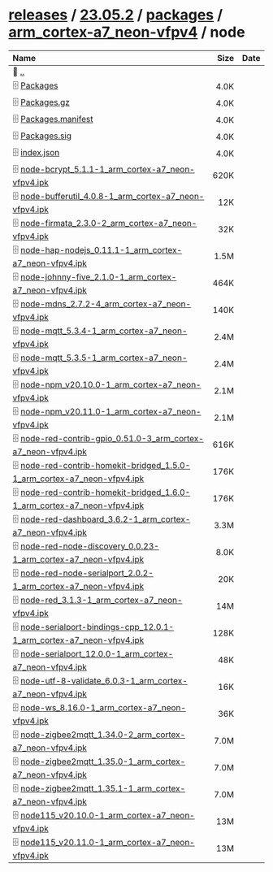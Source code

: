 ---
---

# [releases](/releases/) / [23.05.2](/releases/23.05.2/) / [packages](/releases/23.05.2/packages/) / [arm_cortex-a7_neon-vfpv4](/releases/23.05.2/packages/arm_cortex-a7_neon-vfpv4/) / node


| Name | Size | Date |
|:---|---:|---|
| 📁 [..](../) | | |
| 🗄️ [Packages](./Packages) | 4.0K | |
| 🗄️ [Packages.gz](./Packages.gz) | 4.0K | |
| 🗄️ [Packages.manifest](./Packages.manifest) | 4.0K | |
| 🗄️ [Packages.sig](./Packages.sig) | 4.0K | |
| 🗄️ [index.json](./index.json) | 4.0K | |
| 🗄️ [node-bcrypt_5.1.1-1_arm_cortex-a7_neon-vfpv4.ipk](./node-bcrypt_5.1.1-1_arm_cortex-a7_neon-vfpv4.ipk) | 620K | |
| 🗄️ [node-bufferutil_4.0.8-1_arm_cortex-a7_neon-vfpv4.ipk](./node-bufferutil_4.0.8-1_arm_cortex-a7_neon-vfpv4.ipk) | 12K | |
| 🗄️ [node-firmata_2.3.0-2_arm_cortex-a7_neon-vfpv4.ipk](./node-firmata_2.3.0-2_arm_cortex-a7_neon-vfpv4.ipk) | 32K | |
| 🗄️ [node-hap-nodejs_0.11.1-1_arm_cortex-a7_neon-vfpv4.ipk](./node-hap-nodejs_0.11.1-1_arm_cortex-a7_neon-vfpv4.ipk) | 1.5M | |
| 🗄️ [node-johnny-five_2.1.0-1_arm_cortex-a7_neon-vfpv4.ipk](./node-johnny-five_2.1.0-1_arm_cortex-a7_neon-vfpv4.ipk) | 464K | |
| 🗄️ [node-mdns_2.7.2-4_arm_cortex-a7_neon-vfpv4.ipk](./node-mdns_2.7.2-4_arm_cortex-a7_neon-vfpv4.ipk) | 140K | |
| 🗄️ [node-mqtt_5.3.4-1_arm_cortex-a7_neon-vfpv4.ipk](./node-mqtt_5.3.4-1_arm_cortex-a7_neon-vfpv4.ipk) | 2.4M | |
| 🗄️ [node-mqtt_5.3.5-1_arm_cortex-a7_neon-vfpv4.ipk](./node-mqtt_5.3.5-1_arm_cortex-a7_neon-vfpv4.ipk) | 2.4M | |
| 🗄️ [node-npm_v20.10.0-1_arm_cortex-a7_neon-vfpv4.ipk](./node-npm_v20.10.0-1_arm_cortex-a7_neon-vfpv4.ipk) | 2.1M | |
| 🗄️ [node-npm_v20.11.0-1_arm_cortex-a7_neon-vfpv4.ipk](./node-npm_v20.11.0-1_arm_cortex-a7_neon-vfpv4.ipk) | 2.1M | |
| 🗄️ [node-red-contrib-gpio_0.51.0-3_arm_cortex-a7_neon-vfpv4.ipk](./node-red-contrib-gpio_0.51.0-3_arm_cortex-a7_neon-vfpv4.ipk) | 616K | |
| 🗄️ [node-red-contrib-homekit-bridged_1.5.0-1_arm_cortex-a7_neon-vfpv4.ipk](./node-red-contrib-homekit-bridged_1.5.0-1_arm_cortex-a7_neon-vfpv4.ipk) | 176K | |
| 🗄️ [node-red-contrib-homekit-bridged_1.6.0-1_arm_cortex-a7_neon-vfpv4.ipk](./node-red-contrib-homekit-bridged_1.6.0-1_arm_cortex-a7_neon-vfpv4.ipk) | 176K | |
| 🗄️ [node-red-dashboard_3.6.2-1_arm_cortex-a7_neon-vfpv4.ipk](./node-red-dashboard_3.6.2-1_arm_cortex-a7_neon-vfpv4.ipk) | 3.3M | |
| 🗄️ [node-red-node-discovery_0.0.23-1_arm_cortex-a7_neon-vfpv4.ipk](./node-red-node-discovery_0.0.23-1_arm_cortex-a7_neon-vfpv4.ipk) | 8.0K | |
| 🗄️ [node-red-node-serialport_2.0.2-1_arm_cortex-a7_neon-vfpv4.ipk](./node-red-node-serialport_2.0.2-1_arm_cortex-a7_neon-vfpv4.ipk) | 20K | |
| 🗄️ [node-red_3.1.3-1_arm_cortex-a7_neon-vfpv4.ipk](./node-red_3.1.3-1_arm_cortex-a7_neon-vfpv4.ipk) | 14M | |
| 🗄️ [node-serialport-bindings-cpp_12.0.1-1_arm_cortex-a7_neon-vfpv4.ipk](./node-serialport-bindings-cpp_12.0.1-1_arm_cortex-a7_neon-vfpv4.ipk) | 128K | |
| 🗄️ [node-serialport_12.0.0-1_arm_cortex-a7_neon-vfpv4.ipk](./node-serialport_12.0.0-1_arm_cortex-a7_neon-vfpv4.ipk) | 48K | |
| 🗄️ [node-utf-8-validate_6.0.3-1_arm_cortex-a7_neon-vfpv4.ipk](./node-utf-8-validate_6.0.3-1_arm_cortex-a7_neon-vfpv4.ipk) | 16K | |
| 🗄️ [node-ws_8.16.0-1_arm_cortex-a7_neon-vfpv4.ipk](./node-ws_8.16.0-1_arm_cortex-a7_neon-vfpv4.ipk) | 36K | |
| 🗄️ [node-zigbee2mqtt_1.34.0-2_arm_cortex-a7_neon-vfpv4.ipk](./node-zigbee2mqtt_1.34.0-2_arm_cortex-a7_neon-vfpv4.ipk) | 7.0M | |
| 🗄️ [node-zigbee2mqtt_1.35.0-1_arm_cortex-a7_neon-vfpv4.ipk](./node-zigbee2mqtt_1.35.0-1_arm_cortex-a7_neon-vfpv4.ipk) | 7.0M | |
| 🗄️ [node-zigbee2mqtt_1.35.1-1_arm_cortex-a7_neon-vfpv4.ipk](./node-zigbee2mqtt_1.35.1-1_arm_cortex-a7_neon-vfpv4.ipk) | 7.0M | |
| 🗄️ [node115_v20.10.0-1_arm_cortex-a7_neon-vfpv4.ipk](./node115_v20.10.0-1_arm_cortex-a7_neon-vfpv4.ipk) | 13M | |
| 🗄️ [node115_v20.11.0-1_arm_cortex-a7_neon-vfpv4.ipk](./node115_v20.11.0-1_arm_cortex-a7_neon-vfpv4.ipk) | 13M | |

